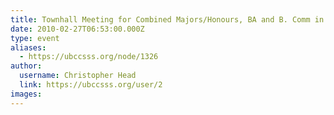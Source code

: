 ```yaml
---
title: Townhall Meeting for Combined Majors/Honours, BA and B. Comm in  Computer Science 
date: 2010-02-27T06:53:00.000Z
type: event
aliases:
  - https://ubccsss.org/node/1326
author:
  username: Christopher Head
  link: https://ubccsss.org/user/2
images:
---
```



